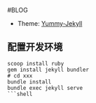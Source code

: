 #BLOG

- Theme:  [Yummy-Jekyll](https://github.com/DONGChuan/Yummy-Jekyll)


## 配置开发环境
```
scoop install ruby
gem install jekyll bundler
# cd xxx
bundle install
bundle exec jekyll serve
```shell

